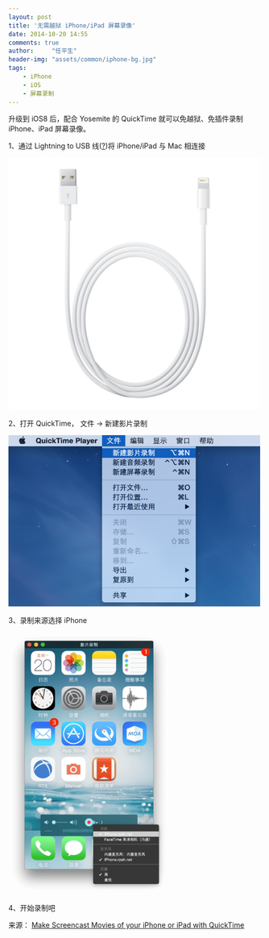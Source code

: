 ```yaml
---
layout: post
title: '无需越狱 iPhone/iPad 屏幕录像'
date: 2014-10-20 14:55
comments: true
author:     "任平生"
header-img: "assets/common/iphone-bg.jpg"
tags:
    - iPhone
    - iOS
    - 屏幕录制
---
```

升级到 iOS8 后，配合 Yosemite 的 QuickTime 就可以免越狱、免插件录制 iPhone、iPad 屏幕录像。

1、通过 Lightning to USB 线([?](http://www.apple.com/cn/shop/product/MD818FE/A/lightning-to-usb-cable "Lightning to USB 连接线是什么"))将 iPhone/iPad 与 Mac 相连接

<img src="/assets/2014/10/lightning-usb-cable.jpg" alt="lightning-usb-cable.jpg" width="500">

2、打开 QuickTime， 文件 -> 新建影片录制

<img src="/assets/2014/10/quicktime-new-recorder.png" alt="quicktime-new-recorder.png" width="500">

3、录制来源选择 iPhone

<img src="/assets/2014/10/quicktime-source-select.png" alt="quicktime-source-select.png" width="320">


4、开始录制吧

来源： [Make Screencast Movies of your iPhone or iPad with QuickTime](http://www.labnol.org/software/quicktime-ios-screen-recorder/8375/)
